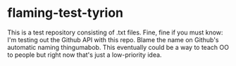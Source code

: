 flaming-test-tyrion
===================

This is a test repository consisting of .txt files. Fine, fine if you must know: I'm testing out the Github API with this repo. Blame the name on Github's automatic naming thingumabob. This eventually could be a way to teach OO to people but right now that's just a low-priority idea. 
